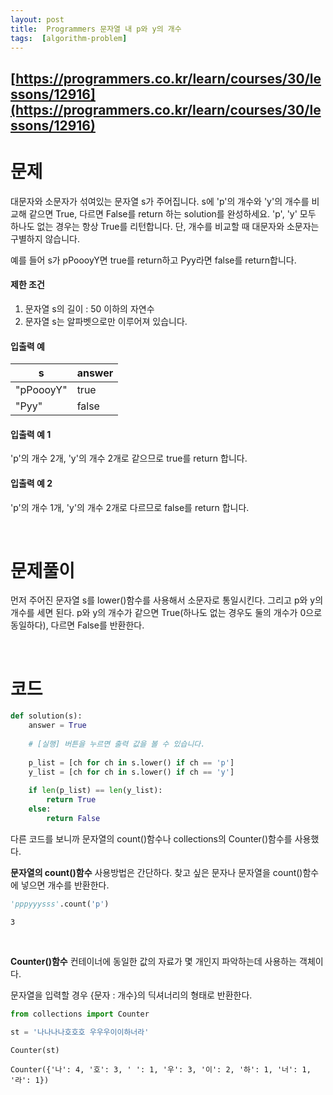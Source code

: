 ```yaml
---
layout: post
title:  Programmers 문자열 내 p와 y의 개수
tags:  [algorithm-problem]
---
```


## [https://programmers.co.kr/learn/courses/30/lessons/12916](https://programmers.co.kr/learn/courses/30/lessons/12916)

# 문제 
대문자와 소문자가 섞여있는 문자열 s가 주어집니다. s에 'p'의 개수와 'y'의 개수를 비교해 같으면 True, 다르면 False를 return 하는 solution를 완성하세요. 'p', 'y' 모두 하나도 없는 경우는 항상 True를 리턴합니다. 단, 개수를 비교할 때 대문자와 소문자는 구별하지 않습니다.

예를 들어 s가 pPoooyY면 true를 return하고 Pyy라면 false를 return합니다.


#### 제한 조건

1. 문자열 s의 길이 : 50 이하의 자연수
2. 문자열 s는 알파벳으로만 이루어져 있습니다.

#### 입출력 예
s | answer 
--- | --- 
"pPoooyY" | true
"Pyy" | false

#### 입출력 예 1

'p'의 개수 2개, 'y'의 개수 2개로 같으므로 true를 return 합니다.

#### 입출력 예 2

'p'의 개수 1개, 'y'의 개수 2개로 다르므로 false를 return 합니다.


&nbsp;
&nbsp;
&nbsp;

# 문제풀이
먼저 주어진 문자열 s를 lower()함수를 사용해서 소문자로 통일시킨다. 그리고 p와 y의 개수를 세면 된다. p와 y의 개수가 같으면 True(하나도 없는 경우도 둘의 개수가 0으로 동일하다), 다르면 False를 반환한다. 

&nbsp;
&nbsp;
&nbsp;

# 코드

~~~python
def solution(s):
    answer = True
    
    # [실행] 버튼을 누르면 출력 값을 볼 수 있습니다.
        
    p_list = [ch for ch in s.lower() if ch == 'p']
    y_list = [ch for ch in s.lower() if ch == 'y']
       
    if len(p_list) == len(y_list):
        return True
    else:
        return False
~~~

다른 코드를 보니까 문자열의 count()함수나 collections의 Counter()함수를 사용했다.

**문자열의 count()함수**
사용방법은 간단하다. 찾고 싶은 문자나 문자열을 count()함수에 넣으면 개수를 반환한다.

~~~python
'pppyyysss'.count('p')
~~~

~~~
3
~~~

&nbsp;
&nbsp;
&nbsp;

**Counter()함수**
컨테이너에 동일한 값의 자료가 몇 개인지 파악하는데 사용하는 객체이다.

문자열을 입력할 경우 {문자 : 개수}의 딕셔너리의 형태로 반환한다.

~~~python
from collections import Counter

st = '나나나나호호호 우우우이이하너라'

Counter(st)
~~~

~~~
Counter({'나': 4, '호': 3, ' ': 1, '우': 3, '이': 2, '하': 1, '너': 1, '라': 1})
~~~

